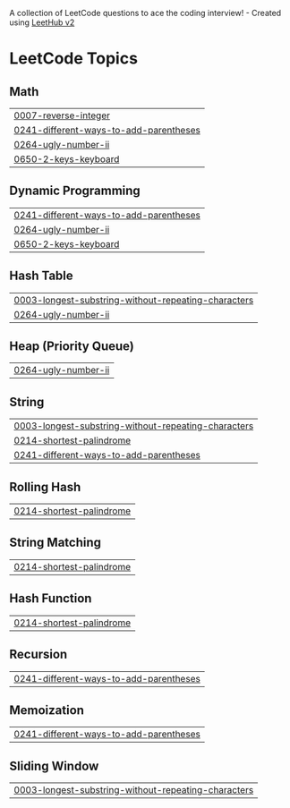 A collection of LeetCode questions to ace the coding interview! - Created using [LeetHub v2](https://github.com/arunbhardwaj/LeetHub-2.0)
<!---LeetCode Topics Start-->
# LeetCode Topics
## Math
|  |
| ------- |
| [0007-reverse-integer](https://github.com/Dharma4641/LeetCode/tree/master/0007-reverse-integer) |
| [0241-different-ways-to-add-parentheses](https://github.com/Dharma4641/LeetCode/tree/master/0241-different-ways-to-add-parentheses) |
| [0264-ugly-number-ii](https://github.com/Dharma4641/LeetCode/tree/master/0264-ugly-number-ii) |
| [0650-2-keys-keyboard](https://github.com/Dharma4641/LeetCode/tree/master/0650-2-keys-keyboard) |
## Dynamic Programming
|  |
| ------- |
| [0241-different-ways-to-add-parentheses](https://github.com/Dharma4641/LeetCode/tree/master/0241-different-ways-to-add-parentheses) |
| [0264-ugly-number-ii](https://github.com/Dharma4641/LeetCode/tree/master/0264-ugly-number-ii) |
| [0650-2-keys-keyboard](https://github.com/Dharma4641/LeetCode/tree/master/0650-2-keys-keyboard) |
## Hash Table
|  |
| ------- |
| [0003-longest-substring-without-repeating-characters](https://github.com/Dharma4641/LeetCode/tree/master/0003-longest-substring-without-repeating-characters) |
| [0264-ugly-number-ii](https://github.com/Dharma4641/LeetCode/tree/master/0264-ugly-number-ii) |
## Heap (Priority Queue)
|  |
| ------- |
| [0264-ugly-number-ii](https://github.com/Dharma4641/LeetCode/tree/master/0264-ugly-number-ii) |
## String
|  |
| ------- |
| [0003-longest-substring-without-repeating-characters](https://github.com/Dharma4641/LeetCode/tree/master/0003-longest-substring-without-repeating-characters) |
| [0214-shortest-palindrome](https://github.com/Dharma4641/LeetCode/tree/master/0214-shortest-palindrome) |
| [0241-different-ways-to-add-parentheses](https://github.com/Dharma4641/LeetCode/tree/master/0241-different-ways-to-add-parentheses) |
## Rolling Hash
|  |
| ------- |
| [0214-shortest-palindrome](https://github.com/Dharma4641/LeetCode/tree/master/0214-shortest-palindrome) |
## String Matching
|  |
| ------- |
| [0214-shortest-palindrome](https://github.com/Dharma4641/LeetCode/tree/master/0214-shortest-palindrome) |
## Hash Function
|  |
| ------- |
| [0214-shortest-palindrome](https://github.com/Dharma4641/LeetCode/tree/master/0214-shortest-palindrome) |
## Recursion
|  |
| ------- |
| [0241-different-ways-to-add-parentheses](https://github.com/Dharma4641/LeetCode/tree/master/0241-different-ways-to-add-parentheses) |
## Memoization
|  |
| ------- |
| [0241-different-ways-to-add-parentheses](https://github.com/Dharma4641/LeetCode/tree/master/0241-different-ways-to-add-parentheses) |
## Sliding Window
|  |
| ------- |
| [0003-longest-substring-without-repeating-characters](https://github.com/Dharma4641/LeetCode/tree/master/0003-longest-substring-without-repeating-characters) |
<!---LeetCode Topics End-->